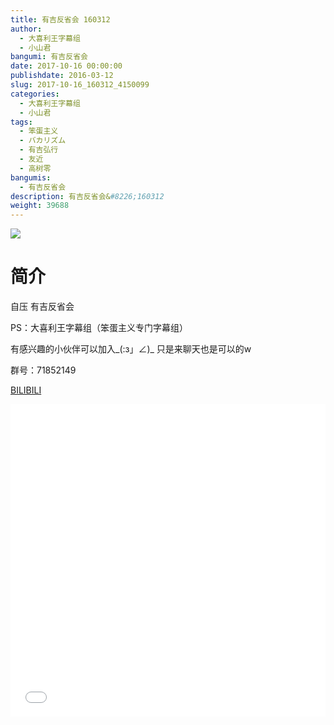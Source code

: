 ```yaml
---
title: 有吉反省会 160312
author: 
  - 大喜利王字幕组
  - 小山君
bangumi: 有吉反省会
date: 2017-10-16 00:00:00
publishdate: 2016-03-12
slug: 2017-10-16_160312_4150099
categories: 
  - 大喜利王字幕组
  - 小山君
tags: 
  - 笨蛋主义
  - バカリズム
  - 有吉弘行
  - 友近
  - 高树零
bangumis: 
  - 有吉反省会
description: 有吉反省会&#8226;160312
weight: 39688
---
```


![](https://i.imgur.com/7aCSuNt.jpg)

# 简介  
自压 有吉反省会 
PS：大喜利王字幕组（笨蛋主义专门字幕组） 
有感兴趣的小伙伴可以加入_(:з」∠)_  只是来聊天也是可以的w
群号：71852149

  [BILIBILI](https://www.bilibili.com/video/av4150099/)


  <iframe src="//www.bilibili.com/html/html5player.html?cid=6701169&aid=4150099" width="100%" height="500" frameborder="0" allowfullscreen="allowfullscreen"></iframe>
